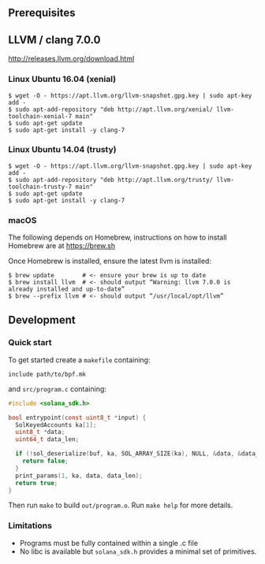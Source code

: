 
## Prerequisites

## LLVM / clang 7.0.0
http://releases.llvm.org/download.html

### Linux Ubuntu 16.04 (xenial)
```
$ wget -O - https://apt.llvm.org/llvm-snapshot.gpg.key | sudo apt-key add -
$ sudo apt-add-repository "deb http://apt.llvm.org/xenial/ llvm-toolchain-xenial-7 main"
$ sudo apt-get update
$ sudo apt-get install -y clang-7
```

### Linux Ubuntu 14.04 (trusty)
```
$ wget -O - https://apt.llvm.org/llvm-snapshot.gpg.key | sudo apt-key add -
$ sudo apt-add-repository "deb http://apt.llvm.org/trusty/ llvm-toolchain-trusty-7 main"
$ sudo apt-get update
$ sudo apt-get install -y clang-7
```

### macOS
The following depends on Homebrew, instructions on how to install Homebrew are at https://brew.sh

Once Homebrew is installed, ensure the latest llvm is installed:
```
$ brew update        # <- ensure your brew is up to date
$ brew install llvm  # <- should output “Warning: llvm 7.0.0 is already installed and up-to-date”
$ brew --prefix llvm # <- should output “/usr/local/opt/llvm”
```

## Development

### Quick start
To get started create a `makefile` containing:
```make
include path/to/bpf.mk
```
and `src/program.c` containing:
```c
#include <solana_sdk.h>

bool entrypoint(const uint8_t *input) {
  SolKeyedAccounts ka[1];
  uint8_t *data;
  uint64_t data_len;

  if (!sol_deserialize(buf, ka, SOL_ARRAY_SIZE(ka), NULL, &data, &data_len)) {
    return false;
  }
  print_params(1, ka, data, data_len);
  return true;
}
```

Then run `make` to build `out/program.o`.
Run `make help` for more details.

### Limitations
* Programs must be fully contained within a single .c file
* No libc is available but `solana_sdk.h` provides a minimal set of
primitives.
